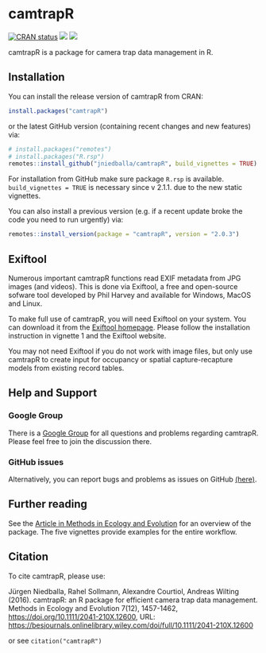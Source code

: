 
<!-- README.md is generated from README.Rmd. Please edit that file -->

# camtrapR

<!-- badges: start -->

[![CRAN
status](https://www.r-pkg.org/badges/version/camtrapR)](https://CRAN.R-project.org/package=camtrapR)
![](https://cranlogs.r-pkg.org/badges/grand-total/camtrapR)
[![](http://cranlogs.r-pkg.org/badges/camtrapR)](https://cran.r-project.org/package=camtrapR)
<!-- [![Build Status](https://travis-ci.org/jniedballa/camtrapR.svg?branch=master)](https://travis-ci.org/jniedballa/camtrapR) -->
<!-- badges: end -->

camtrapR is a package for camera trap data management in R.

## Installation

You can install the release version of camtrapR from CRAN:

``` r
install.packages("camtrapR")
```

or the latest GitHub version (containing recent changes and new
features) via:

``` r
# install.packages("remotes")
# install.packages("R.rsp")
remotes::install_github("jniedballa/camtrapR", build_vignettes = TRUE)
```

For installation from GitHub make sure package `R.rsp` is available.
`build_vignettes = TRUE` is necessary since v 2.1.1. due to the new
static vignettes.

You can also install a previous version (e.g. if a recent update broke
the code you need to run urgently) via:

``` r
remotes::install_version(package = "camtrapR", version = "2.0.3")
```

## Exiftool

Numerous important camtrapR functions read EXIF metadata from JPG images
(and videos). This is done via Exiftool, a free and open-source sofware
tool developed by Phil Harvey and available for Windows, MacOS and
Linux.

To make full use of camtrapR, you will need Exiftool on your system. You
can download it from the [Exiftool homepage](https://exiftool.org/).
Please follow the installation instruction in vignette 1 and the
Exiftool website.

You may not need Exiftool if you do not work with image files, but only
use camtrapR to create input for occupancy or spatial capture-recapture
models from existing record tables.

## Help and Support

### Google Group

There is a [Google
Group](https://groups.google.com/forum/#!forum/camtrapr) for all
questions and problems regarding camtrapR. Please feel free to join the
discussion there.

### GitHub issues

Alternatively, you can report bugs and problems as issues on GitHub
[(here)](https://github.com/jniedballa/camtrapR/issues).

## Further reading

See the [Article in Methods in Ecology and
Evolution](https://besjournals.onlinelibrary.wiley.com/doi/full/10.1111/2041-210X.12600)
for an overview of the package. The five vignettes provide examples for
the entire workflow.

## Citation

To cite camtrapR, please use:

Jürgen Niedballa, Rahel Sollmann, Alexandre Courtiol, Andreas Wilting
(2016). camtrapR: an R package for efficient camera trap data
management. Methods in Ecology and Evolution 7(12), 1457-1462,
<https://doi.org/10.1111/2041-210X.12600>, URL:
<https://besjournals.onlinelibrary.wiley.com/doi/full/10.1111/2041-210X.12600>

or see `citation("camtrapR")`
